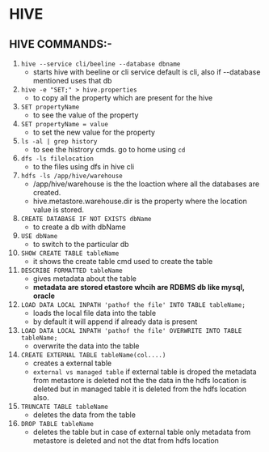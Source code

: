 # HIVE

## HIVE COMMANDS:-

1. `hive --service cli/beeline --database dbname`
   - starts hive with beeline or cli service default is cli, also if --database mentioned uses that db
2. `hive -e "SET;" > hive.properties`
   - to copy all the property which are present for the hive
3. `SET propertyName`
   - to see the value of the property
4. `SET propertyName = value`
   - to set the new value for the property
5. `ls -al | grep history`
   - to see the histrory cmds. go to home using `cd`
6. `dfs -ls filelocation`
   - to the files using dfs in hive cli
7. `hdfs -ls /app/hive/warehouse`
   - /app/hive/warehouse is the the loaction where all the databases are created.
   - hive.metastore.warehouse.dir is the property where the location value is stored.
8. `CREATE DATABASE IF NOT EXISTS dbName`
   - to create a db with dbName
9. `USE dbName`
   - to switch to the particular db
10. `SHOW CREATE TABLE tableName`
    - it shows the create table cmd used to create the table
11. `DESCRIBE FORMATTED tableName`
    - gives metadata about the table
    - **metadata are stored etastore whcih are RDBMS db like mysql, oracle**
12. `LOAD DATA LOCAL INPATH 'pathof the file' INTO TABLE tableName;`
    - loads the local file data into the table
    - by default it will append if already data is present
13. `LOAD DATA LOCAL INPATH 'pathof the file' OVERWRITE INTO TABLE tableName;`
    - overwrite the data into the table
14. `CREATE EXTERNAL TABLE tableName(col....)`
    - creates a external table
    - `external vs managed table` if external table is droped the metadata from metastore is deleted not the the data in the hdfs location is deleted but in managed table it is deleted from the hdfs location also.
15. `TRUNCATE TABLE tableName`
    - deletes the data from the table
16. `DROP TABLE tableName`
    - deletes the table but in case of external table only metadata from metastore is deleted and not the dtat from hdfs location

